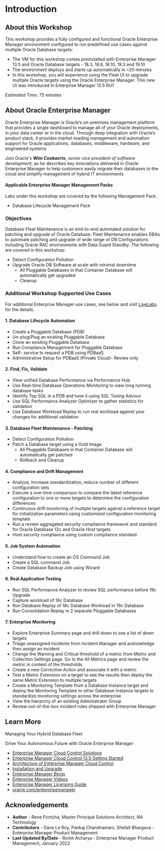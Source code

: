 # Introduction
## About this Workshop

This workshop provides a fully configured and functional Oracle Enterprise Manager environment configured to run predefined use cases against multiple Oracle Database targets:
- The VM for this workshop comes preinstalled with Enterprise Manager 13.5 and Oracle Database targets - 18.3, 18.8, 18.10, 19.3 and 19.10
- The environment deploys and starts up automatically in ~20 minutes
- In this workshop, you will experience using the Fleet UI to upgrade multiple Oracle targets using the Oracle Enterprise Manager. This new UI was introduced in Enterprise Manager 13.5 RU1


*Estimated Time:* 75 minutes

## About Oracle Enterprise Manager
Oracle Enterprise Manager is Oracle’s on-premises management platform that provides a single dashboard to manage all of your Oracle deployments, in your data center or in the cloud. Through deep integration with Oracle’s product stack, it provides market-leading management and automation support for Oracle applications, databases, middleware, hardware, and engineered systems

Join Oracle's ***Wim Coekaerts***, *senior vice president of software development*, as he describes key innovations delivered in Oracle Enterprise Manager to help customers easily migrate their databases to the cloud and simplify management of hybrid IT environments

[](youtube:MZJQx6MuHA0)

#### Applicable Enterprise Manager Management Packs
Labs under this workshop are covered by the following Management Pack.
- Database Lifecycle Management Pack

###  Objectives
Database Fleet Maintenance is an end-to-end automated solution for patching and upgrade of Oracle Database. Fleet Maintenance enables DBAs to automate patching and upgrade of wide range of DB Configurations including Oracle RAC environments with Data Guard Standby. The following are covered in this workshop:
* Detect Configuration Pollution
* Upgrade Oracle DB Software at scale with minimal downtime
    - All Pluggable Databases in that Container Database will automatically get upgraded
    - Cleanup

### Additional Workshop Supported Use Cases

For additional Enterprise Manager use cases, see below and visit [LiveLabs](http://developer.oracle.com/livelabs) for the details.
#### 1. Database Lifecycle Automation
-	Create a Pluggable Database (PDB)
-	Un-plug/Plug an existing Pluggable Database
-	Clone an existing Pluggable Database
-	Run Compliance Management for Pluggable Database
-	Self- service to request a PDB using PDBaaS
-	Administrative Setup for PDBaaS (Private Cloud)- Review only

#### 2. Find, Fix, Validate
- View unified Database Performance via Performance Hub
- Use Real-time Database Operations Monitoring to view long running database tasks
- Identify Top SQL in a PDB and tune it using SQL Tuning Advisor
- Use SQL Performance Analyzer Optimizer to gather statistics for validation
- Use Database Workload Replay to run real workload against your changes for additional validation

#### 3. Database Fleet Maintenance - Patching
* Detect Configuration Pollution
* Patch a Database target using a Gold Image
    - All Pluggable Databases in that Container Database will automatically get patched
    - Rollback and Cleanup

#### 4. Compliance and Drift Management
- Analyze, Increase standardization, reduce number of different configuration sets
- Execute a one-time comparison to compare the latest reference configuration to one or more targets to determine the configuration differences
- Continuous drift monitoring of multiple targets against a reference target for initialization parameters using customized configuration monitoring template
- Run a review aggregated security compliance framework and standard for Oracle Database 12c and Oracle Host targets
- Host security compliance using custom compliance standard

#### 5. Job System Automation
* Understand how to create an OS Command Job
* Create a SQL command Job
* Create Database Backup Job using Wizard

#### 6. Real Application Testing
* Run SQL Performance Analyzer to review SQL performance before 19c Upgrade
* Capture workload of 18c Database
* Run Database Replay of 18c Database Workload in 19c Database
* Run Consolidation Replay in 2 separate Pluggable Databases

#### 7. Enterprise Monitoring
- Explore Enterprise Summary page and drill down to see a list of down targets
- Triage unassigned incidents from Incident Manager and acknowledge then assign an incident
- Change the Warning and Critical threshold of a metric from Metric and Collection Settings page. Go to the All Metrics page and review the metric in context of the thresholds
- Create a new Corrective Action and associate it with a metric
- Test a Metric Extension on a target to see the results then deploy the same Metric Extension to multiple targets
- Create a Monitoring Template from a Database Instance target and deploy the Monitoring Template to other Database Instance targets to standardize monitoring settings across the enterprise
- View the hierarchy of an existing Administrator Group
- Review out-of-the-box incident rules shipped with Enterprise Manager

## Learn More
Managing Your Hybrid Database Fleet
[](youtube:TUaAweMX3S4)

Drive Your Autonomous Future with Oracle Enterprise Manager
[](youtube:7khTglg0_3g)

- [Enterprise Manager Cloud Control Solutions](https://docs.oracle.com/en/enterprise-manager/cloud-control/enterprise-manager-cloud-control/13.5/emcon/enterprise-manager-management-focus-areas.html#GUID-7F3BF18C-97DF-44BC-8BB7-6A864AF1A150)
- [Enterprise Manager Cloud Control 13.5 Getting Started](https://docs.oracle.com/en/enterprise-manager/cloud-control/enterprise-manager-cloud-control/13.5/index.html)
- [Architecture of Enterprise Manager Cloud Control](https://docs.oracle.com/en/enterprise-manager/cloud-control/enterprise-manager-cloud-control/13.5/emcon/enterprise-manager-cloud-control-architecture.html#GUID-1A384373-7CD5-434D-9939-874E940CBF21)
- [Installation and Upgrade](https://docs.oracle.com/en/enterprise-manager/cloud-control/enterprise-manager-cloud-control/13.5/install.html)
- [Enterprise Manager Blogs](https://blogs.oracle.com/oem/)
- [Enterprise Manager Videos](https://docs.oracle.com/en/enterprise-manager/cloud-control/enterprise-manager-cloud-control/13.5/videos.html)
- [Enterprise Manager Licensing Guide](https://www.oracle.com/pls/topic/lookup?ctx=en/enterprise-manager/cloud-control/enterprise-manager-cloud-control/13.5&id=OEMLI-GUID-7B2095D3-4E88-4346-9566-638219FF1130)
- [oracle.com/enterprisemanager](https://www.oracle.com/enterprise-manager/)

## Acknowledgements
- **Author** - Rene Fontcha, Master Principal Solutions Architect, NA Technology
- **Contributors** - Dave Le Roy, Pankaj Chandiramani, Shefali Bhargava - Enterprise Manager Product Management
- **Last Updated By/Date** - Romit Acharya - Enterprise Manager Product Management, January 2022
